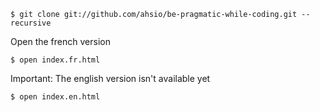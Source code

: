     $ git clone git://github.com/ahsio/be-pragmatic-while-coding.git --recursive
	
Open the french version 

    $ open index.fr.html

Important: The english version isn't available yet

    $ open index.en.html
